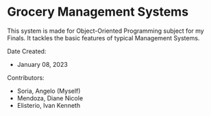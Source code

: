 # Grocery Management Systems

This system is made for Object-Oriented Programming subject for my Finals. It tackles the basic features of typical Management Systems.

Date Created: 
- January 08, 2023

Contributors:
- Soria, Angelo (Myself)
- Mendoza, Diane Nicole
- Elisterio, Ivan Kenneth